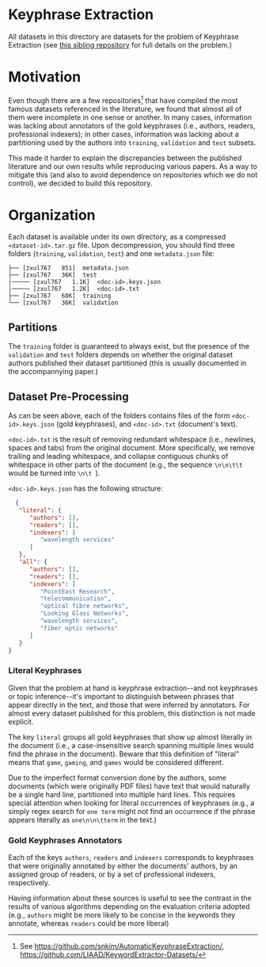 # Keyphrase Extraction
All datasets in this directory are datasets for the problem of Keyphrase Extraction (see [this sibling repository](https://github.com/zxul767/gist/tree/master/research/kpe) for full details on the problem.)

# Motivation
Even though there are a few repositories[^1] that have compiled the most famous datasets referenced in the literature, we found that almost all of them were incomplete in one sense or another. In many cases, information was lacking about annotators of the gold keyphrases (i.e., authors, readers, professional indexers); in other cases, information was lacking about a partitioning used by the authors into `training`, `validation` and `test` subsets.

This made it harder to explain the discrepancies between the published literature and our own results while reproducing various papers. As a way to mitigate this (and also to avoid dependence on repositories which we do not control), we decided to build this repository.

# Organization
Each dataset is available under its own directory, as a compressed `<dataset-id>.tar.gz` file. Upon decompression, you should find three folders (`training`, `validation`, `test`) and one `metadata.json` file:

```
├── [zxul767   851]  metadata.json
├── [zxul767   36K]  test
|───── [zxul767   1.1K]  <doc-id>.keys.json
|───── [zxul767   1.2K]  <doc-id>.txt
├── [zxul767   68K]  training
└── [zxul767   36K]  validation
```

## Partitions
The `training` folder is guaranteed to always exist, but the presence of the `validation` and `test` folders depends on whether the original dataset authors published their dataset partitioned (this is usually documented in the accompannying paper.)

## Dataset Pre-Processing
As can be seen above, each of the folders contains files of the form `<doc-id>.keys.json` (gold keyphrases), and `<doc-id>.txt` (document's text). 

`<doc-id>.txt` is the result of removing redundant whitespace (i.e., newlines, spaces and tabs) from the original document. More specifically, we remove trailing and leading whitespace, and collapse contiguous chunks of whitespace in other parts of the document (e.g., the sequence `\n\n\t\t ` would be turned into `\n\t `).

`<doc-id>.keys.json` has the following structure:
```json
  {
   "literal": {
      "authors": [],
      "readers": [],
      "indexers": [
         "wavelength services"
      ]
   },
   "all": {
      "authors": [],
      "readers": [],
      "indexers": [
         "PointEast Research",
         "telecommunication",
         "optical fibre networks",
         "Looking Glass Networks",
         "wavelength services",
         "fiber optic networks"
      ]
   }
}
```

### Literal Keyphrases
Given that the problem at hand is keyphrase extraction--and not keyphrases or topic inference--it's important to distinguish between phrases that appear directly in the text, and those that were inferred by annotators. For almost every dataset published for this problem, this distinction is not made explicit.

The key `literal` groups all gold keyphrases that show up almost literally in the document (i.e., a case-insensitive search spanning multiple lines would find the phrase in the document). Beware that this definition of "literal" means that `game`, `gaming`, and `games` would be considered different.

Due to the imperfect format conversion done by the authors, some documents (which were originally PDF files) have text that would naturally be a single hard line, partitioned into multiple hard lines. This requires special attention when looking for literal occurrences of keyphrases (e.g., a simply regex search for `one term` might not find an occurrence if the phrase appears literally as `one\n\n\tterm` in the text.)

### Gold Keyphrases Annotators
Each of the keys `authors`, `readers` and `indexers` corresponds to keyphrases that were originally annotated by either the documents' authors, by an assigned group of readers, or by a set of professional indexers, respectively.

Having information about these sources is useful to see the contrast in the results of various algorithms depending on the evaluation criteria adopted (e.g., `authors` might be more likely to be concise in the keywords they annotate, whereas `readers` could be more liberal)

[^1]: See https://github.com/snkim/AutomaticKeyphraseExtraction/, https://github.com/LIAAD/KeywordExtractor-Datasets/
